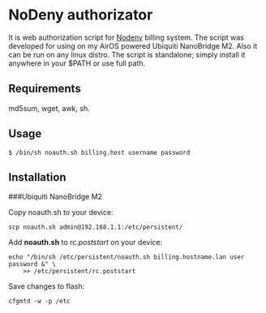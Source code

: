 NoDeny authorizator
===================
It is web authorization script for [Nodeny](https://ru.wikipedia.org/wiki/NoDeny) billing system.
The script was developed for using on my AirOS powered Ubiquiti NanoBridge M2.
Also it can be run on any linux distro.
The script is standalone; simply install it anywhere in your $PATH or use full path.

Requirements
------------
md5sum, wget, awk, sh.

Usage
-----
    $ /bin/sh noauth.sh billing.host username password


Installation
------------

###Ubiquiti NanoBridge M2  

Copy noauth.sh to your device:

    scp noauth.sh admin@192.168.1.1:/etc/persistent/

Add **noauth.sh** to *rc.poststart* on your device:

    echo "/bin/sh /etc/persistent/noauth.sh billing.hostname.lan user password &" \
        >> /etc/persistent/rc.poststart

Save changes to flash:

    cfgmtd -w -p /etc

